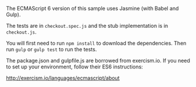 The ECMAScript 6 version of this sample uses Jasmine (with Babel and Gulp).

The tests are in `checkout.spec.js` and the stub implementation is in
`checkout.js`.

You will first need to run `npm install` to download the dependencies. Then run
`gulp` or `gulp test` to run the tests.

The package.json and gulpfile.js are borrowed from exercism.io. If you need to
set up your environment, follow their ES6 instructions:

http://exercism.io/languages/ecmascript/about

